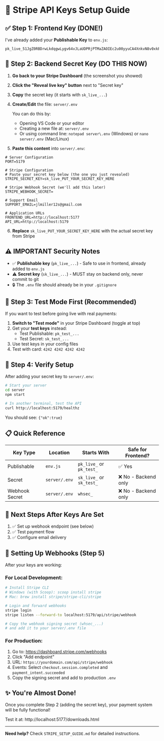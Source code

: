 # 🔑 Stripe API Keys Setup Guide

## ✅ Step 1: Frontend Key (DONE!)

I've already added your **Publishable Key** to `env.js`:
```
pk_live_51JgZ0RBDrwLkdqgwLygv64vJLaUDPRjPTMaZAOIEc2u00yyuCA4XnkvN8v0xkPj3zeVDsa0wbo75s8AR47SvYcv800noI4Hshm
```

## 📝 Step 2: Backend Secret Key (DO THIS NOW)

1. **Go back to your Stripe Dashboard** (the screenshot you showed)
2. **Click the "Reveal live key" button** next to "Secret key"
3. **Copy** the secret key (it starts with `sk_live_...`)

4. **Create/Edit** the file: `server/.env`

   You can do this by:
   - Opening VS Code or your editor
   - Creating a new file at: `server/.env`
   - Or using command line: `notepad server\.env` (Windows) or `nano server/.env` (Mac/Linux)

5. **Paste this content** into `server/.env`:

```env
# Server Configuration
PORT=5179

# Stripe Configuration
# Paste your secret key below (the one you just revealed)
STRIPE_SECRET_KEY=sk_live_PUT_YOUR_SECRET_KEY_HERE

# Stripe Webhook Secret (we'll add this later)
STRIPE_WEBHOOK_SECRET=

# Support Email
SUPPORT_EMAIL=jlmiller12s@gmail.com

# Application URLs
FRONTEND_URL=http://localhost:5177
API_URL=http://localhost:5179
```

6. **Replace** `sk_live_PUT_YOUR_SECRET_KEY_HERE` with the actual secret key from Stripe

## ⚠️ IMPORTANT Security Notes

- ✅ **Publishable key** (`pk_live_...`) - Safe to use in frontend, already added to `env.js`
- ⚠️ **Secret key** (`sk_live_...`) - MUST stay on backend only, never commit to git
- 🔒 The `.env` file should already be in your `.gitignore`

## 🧪 Step 3: Test Mode First (Recommended)

If you want to test before going live with real payments:

1. **Switch to "Test mode"** in your Stripe Dashboard (toggle at top)
2. Get your **test keys** instead:
   - Test Publishable: `pk_test_...`
   - Test Secret: `sk_test_...`
3. Use test keys in your config files
4. Test with card: `4242 4242 4242 4242`

## 🎯 Step 4: Verify Setup

After adding your secret key to `server/.env`:

```bash
# Start your server
cd server
npm start

# In another terminal, test the API
curl http://localhost:5179/healthz
```

You should see: `{"ok":true}`

## 📋 Quick Reference

| Key Type | Location | Starts With | Safe for Frontend? |
|----------|----------|-------------|-------------------|
| Publishable | `env.js` | `pk_live_` or `pk_test_` | ✅ Yes |
| Secret | `server/.env` | `sk_live_` or `sk_test_` | ❌ No - Backend only |
| Webhook Secret | `server/.env` | `whsec_` | ❌ No - Backend only |

## 🚀 Next Steps After Keys Are Set

1. ✅ Set up webhook endpoint (see below)
2. ✅ Test payment flow
3. ✅ Configure email delivery

## 🔔 Setting Up Webhooks (Step 5)

After your keys are working:

### For Local Development:
```bash
# Install Stripe CLI
# Windows (with Scoop): scoop install stripe
# Mac: brew install stripe/stripe-cli/stripe

# Login and forward webhooks
stripe login
stripe listen --forward-to localhost:5179/api/stripe/webhook

# Copy the webhook signing secret (whsec_...) 
# and add it to your server/.env file
```

### For Production:
1. Go to: https://dashboard.stripe.com/webhooks
2. Click "Add endpoint"
3. URL: `https://yourdomain.com/api/stripe/webhook`
4. Events: Select `checkout.session.completed` and `payment_intent.succeeded`
5. Copy the signing secret and add to production `.env`

## ✨ You're Almost Done!

Once you complete Step 2 (adding the secret key), your payment system will be fully functional!

Test it at: http://localhost:5177/downloads.html

---

**Need help?** Check `STRIPE_SETUP_GUIDE.md` for detailed instructions.

